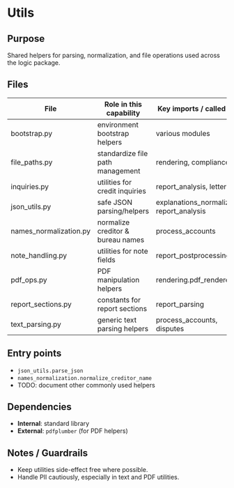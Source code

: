 # Utils

## Purpose
Shared helpers for parsing, normalization, and file operations used across the logic package.

## Files
File | Role in this capability | Key imports / called by
--- | --- | ---
bootstrap.py | environment bootstrap helpers | various modules
file_paths.py | standardize file path management | rendering, compliance
inquiries.py | utilities for credit inquiries | report_analysis, letters
json_utils.py | safe JSON parsing/helpers | explanations_normalizer, report_analysis
names_normalization.py | normalize creditor & bureau names | process_accounts
note_handling.py | utilities for note fields | report_postprocessing
pdf_ops.py | PDF manipulation helpers | rendering.pdf_renderer
report_sections.py | constants for report sections | report_parsing
text_parsing.py | generic text parsing helpers | process_accounts, disputes

## Entry points
- `json_utils.parse_json`
- `names_normalization.normalize_creditor_name`
- TODO: document other commonly used helpers

## Dependencies
- **Internal**: standard library
- **External**: `pdfplumber` (for PDF helpers)

## Notes / Guardrails
- Keep utilities side-effect free where possible.
- Handle PII cautiously, especially in text and PDF utilities.
